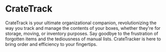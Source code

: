 # CrateTrack
CrateTrack is your ultimate organizational companion, revolutionizing the way you track and manage the contents of your boxes, whether they're for storage, moving, or inventory purposes. Say goodbye to the frustration of forgotten items and the tediousness of manual lists. CrateTracker is here to bring order and efficiency to your fingertips.
